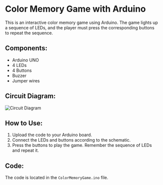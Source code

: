 # Color Memory Game with Arduino

This is an interactive color memory game using Arduino. The game lights up a sequence of LEDs, and the player must press the corresponding buttons to repeat the sequence.

## Components:
- Arduino UNO
- 4 LEDs
- 4 Buttons
- Buzzer
- Jumper wires

## Circuit Diagram:
![Circuit Diagram](schematics/circuit.png)

## How to Use:
1. Upload the code to your Arduino board.
2. Connect the LEDs and buttons according to the schematic.
3. Press the buttons to play the game. Remember the sequence of LEDs and repeat it.

## Code:
The code is located in the `ColorMemoryGame.ino` file.
